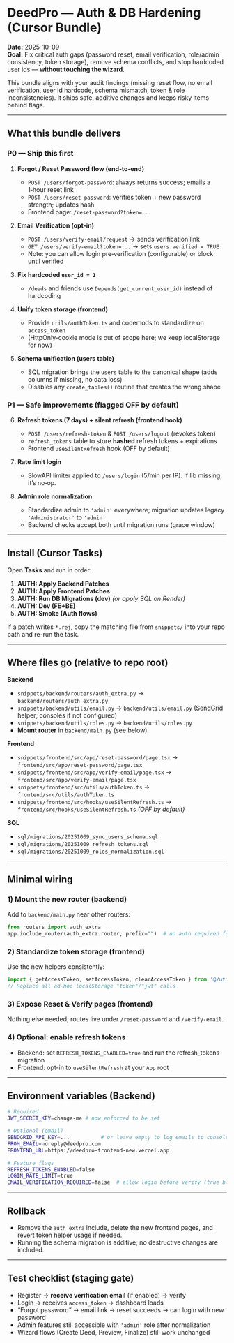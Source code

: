 # DeedPro — Auth & DB Hardening (Cursor Bundle)

**Date:** 2025-10-09  
**Goal:** Fix critical auth gaps (password reset, email verification, role/admin consistency, token storage), remove schema conflicts, and stop hardcoded user ids — **without touching the wizard**.

This bundle aligns with your audit findings (missing reset flow, no email verification, user id hardcode, schema mismatch, token & role inconsistencies). It ships safe, additive changes and keeps risky items behind flags.

---

## What this bundle delivers

### P0 — Ship this first
1. **Forgot / Reset Password flow (end‑to‑end)**
   - `POST /users/forgot-password`: always returns success; emails a 1‑hour reset link
   - `POST /users/reset-password`: verifies token + new password strength; updates hash
   - Frontend page: `/reset-password?token=...`

2. **Email Verification (opt‑in)**
   - `POST /users/verify-email/request` → sends verification link
   - `GET /users/verify-email?token=...` → sets `users.verified = TRUE`
   - Note: you can allow login pre‑verification (configurable) or block until verified

3. **Fix hardcoded `user_id = 1`**
   - `/deeds` and friends use `Depends(get_current_user_id)` instead of hardcoding

4. **Unify token storage (frontend)**
   - Provide `utils/authToken.ts` and codemods to standardize on `access_token`
   - (HttpOnly-cookie mode is out of scope here; we keep localStorage for now)

5. **Schema unification (users table)**
   - SQL migration brings the `users` table to the canonical shape (adds columns if missing, no data loss)
   - Disables any `create_tables()` routine that creates the wrong shape

### P1 — Safe improvements (flagged OFF by default)
6. **Refresh tokens (7 days) + silent refresh (frontend hook)**
   - `POST /users/refresh-token` & `POST /users/logout` (revokes token)
   - `refresh_tokens` table to store **hashed** refresh tokens + expirations
   - Frontend `useSilentRefresh` hook (OFF by default)

7. **Rate limit login**
   - SlowAPI limiter applied to `/users/login` (5/min per IP). If lib missing, it’s no‑op.

8. **Admin role normalization**
   - Standardize admin to `'admin'` everywhere; migration updates legacy `'Administrator'` to `'admin'`
   - Backend checks accept both until migration runs (grace window)

---

## Install (Cursor Tasks)

Open **Tasks** and run in order:

1. **AUTH: Apply Backend Patches**  
2. **AUTH: Apply Frontend Patches**  
3. **AUTH: Run DB Migrations (dev)** *(or apply SQL on Render)*  
4. **AUTH: Dev (FE+BE)**  
5. **AUTH: Smoke (Auth flows)**

If a patch writes `*.rej`, copy the matching file from `snippets/` into your repo path and re-run the task.

---

## Where files go (relative to repo root)

**Backend**
- `snippets/backend/routers/auth_extra.py` → `backend/routers/auth_extra.py`
- `snippets/backend/utils/email.py` → `backend/utils/email.py` (SendGrid helper; consoles if not configured)
- `snippets/backend/utils/roles.py` → `backend/utils/roles.py`
- **Mount router** in `backend/main.py` (see below)

**Frontend**
- `snippets/frontend/src/app/reset-password/page.tsx` → `frontend/src/app/reset-password/page.tsx`
- `snippets/frontend/src/app/verify-email/page.tsx` → `frontend/src/app/verify-email/page.tsx`
- `snippets/frontend/src/utils/authToken.ts` → `frontend/src/utils/authToken.ts`
- `snippets/frontend/src/hooks/useSilentRefresh.ts` → `frontend/src/hooks/useSilentRefresh.ts`  *(OFF by default)*

**SQL**
- `sql/migrations/20251009_sync_users_schema.sql`
- `sql/migrations/20251009_refresh_tokens.sql`
- `sql/migrations/20251009_roles_normalization.sql`

---

## Minimal wiring

### 1) Mount the new router (backend)
Add to `backend/main.py` near other routers:
```python
from routers import auth_extra
app.include_router(auth_extra.router, prefix="")  # no auth required for forgot/reset; internal checks inside
```

### 2) Standardize token storage (frontend)
Use the new helpers consistently:
```ts
import { getAccessToken, setAccessToken, clearAccessToken } from '@/utils/authToken';
// Replace all ad-hoc localStorage "token"/"jwt" calls
```

### 3) Expose Reset & Verify pages (frontend)
Nothing else needed; routes live under `/reset-password` and `/verify-email`.

### 4) Optional: enable refresh tokens
- Backend: set `REFRESH_TOKENS_ENABLED=true` and run the refresh_tokens migration
- Frontend: opt-in to `useSilentRefresh` at your `App` root

---

## Environment variables (Backend)

```bash
# Required
JWT_SECRET_KEY=change-me # now enforced to be set

# Optional (email)
SENDGRID_API_KEY=...          # or leave empty to log emails to console
FROM_EMAIL=noreply@deedpro.com
FRONTEND_URL=https://deedpro-frontend-new.vercel.app

# Feature flags
REFRESH_TOKENS_ENABLED=false
LOGIN_RATE_LIMIT=true
EMAIL_VERIFICATION_REQUIRED=false  # allow login before verify (true blocks login)
```

---

## Rollback

- Remove the `auth_extra` include, delete the new frontend pages, and revert token helper usage if needed.
- Running the schema migration is additive; no destructive changes are included.

---

## Test checklist (staging gate)

- Register → **receive verification email** (if enabled) → verify
- Login → receives `access_token` → dashboard loads
- “Forgot password” → email link → reset succeeds → can login with new password
- Admin features still accessible with `'admin'` role after normalization
- Wizard flows (Create Deed, Preview, Finalize) still work unchanged

